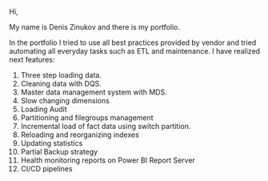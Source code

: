 Hi,

My name is Denis Zinukov and there is my portfolio.

In the portfolio I tried to use all best practices provided by vendor and tried automating all everyday tasks such as ETL and maintenance.
I have realized next features:

1.	Three step loading data.
2.	Cleaning data with DQS.
3.	Master data management system with MDS.
4.	Slow changing dimensions
5.	Loading Audit
6.	Partitioning and filegroups management
7.	Incremental load of fact data using switch partition.
8.	Reloading and reorganizing indexes
9.	Updating statistics
10.	Partial Backup strategy
11.	Health monitoring reports on Power BI Report Server
12.	CI/CD pipelines